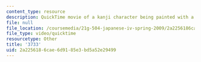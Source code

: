 ```yaml
---
content_type: resource
description: QuickTime movie of a kanji character being painted with a brush.
file: null
file_location: /coursemedia/21g-504-japanese-iv-spring-2009/2a2256186cae6d9185e3bd5a52e29499_3733.mov
file_type: video/quicktime
resourcetype: Other
title: '3733'
uid: 2a225618-6cae-6d91-85e3-bd5a52e29499
---
```

